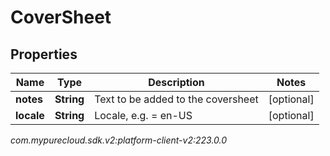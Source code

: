 # CoverSheet


## Properties

| Name | Type | Description | Notes |
| ------------ | ------------- | ------------- | ------------- |
| **notes** | **String** | Text to be added to the coversheet |  [optional] |
| **locale** | **String** | Locale, e.g. = en-US |  [optional] |




_com.mypurecloud.sdk.v2:platform-client-v2:223.0.0_
